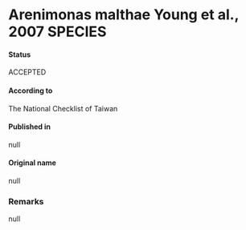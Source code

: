Arenimonas malthae Young et al., 2007 SPECIES
=======

#### Status
ACCEPTED

#### According to
The National Checklist of Taiwan

#### Published in
null

#### Original name
null

### Remarks
null